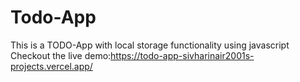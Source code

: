 # Todo-App
This is a TODO-App with local storage functionality using javascript\
Checkout the live demo:https://todo-app-sivharinair2001s-projects.vercel.app/

